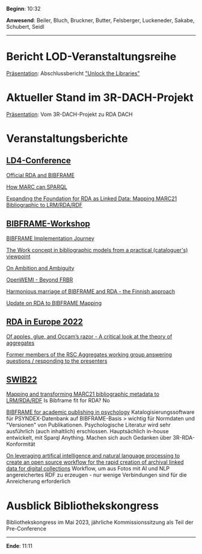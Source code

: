 **Beginn**: 10:32

**Anwesend**: Beiler, Bluch, Bruckner, Butter, Felsberger, Luckeneder, Sakabe, Schubert, Seidl

---

# Bericht LOD-Veranstaltungsreihe

[Präsentation](https://github.com/bernhard-r-schubert/voeb-kommission-fe/blob/master/kommissionssitzungen/2022-12-Unlock-the-Libraries.pdf): Abschlussbericht ["Unlock the Libraries"](https://voeb-b.at/veranstaltungen/#unlockthelibraries)

# Aktueller Stand im 3R-DACH-Projekt

[Präsentation](https://github.com/bernhard-r-schubert/voeb-kommission-fe/blob/master/kommissionssitzungen/2022-12-Vom-3R-DACH-Projekt-zu-RDA-DACH.pdf): Vom 3R-DACH-Projekt zu RDA DACH

# Veranstaltungsberichte

## [LD4-Conference](https://2022ld4conferenceonlinkedda.sched.com/)

[Official RDA and BIBFRAME](https://sched.co/13scX)

[How MARC can SPARQL](https://sched.co/13sd7)

[Expanding the Foundation for RDA as Linked Data: Mapping MARC21 Bibliographic to LRM/RDA/RDF](https://sched.co/13sdY)

##  [BIBFRAME-Workshop](https://www.casalini.it/bfwe2022/)

[BIBFRAME Implementation Journey](https://youtu.be/9J98GI9u0aI)

[The Work concept in bibliographic models from a practical (cataloguer's) viewpoint](https://youtu.be/kEsy5qqW6_M)

[On Ambition and Ambiguity](https://youtu.be/goQuMvCJnlc)

[OpenWEMI - Beyond FRBR](https://youtu.be/VZGtRrlR1j0)

[Harmonious marriage of BIBFRAME and RDA - the Finnish approach](https://youtu.be/HlJl5kd866I)

[Update on RDA to BIBFRAME Mapping](https://youtu.be/pV-Xlm2Y4hs)

## [RDA in Europe 2022](http://rda-rsc.org/node/725)

[Of apples, glue, and Occamʼs razor - A critical look at the theory of aggregates](https://youtu.be/LNuUj761_Zg)

[Former members of the RSC Aggregates working group answering questions / responding to the presenters](https://youtu.be/agMCo9UTD9w)

## [SWIB22](https://swib.org/swib22/)

[Mapping and transforming MARC21 bibliographic metadata to LRM/RDA/RDF](https://youtu.be/2NJPgMqEsnI)
Is Bibframe fit for RDA? No

[BIBFRAME for academic publishing in psychology](https://youtu.be/7nl3SMVOWa8)
Katalogisierungssoftware für PSYNDEX-Datenbank auf BIBFRAME-Basis > wichtig für Normdaten und "Versionen" von Publikationen. Psychologische Literatur wird sehr ausführlich (auch inhaltlich) erschlossen. Hauptsächlich in-house entwickelt, mit Sparql Anything. Machen sich auch Gedanken über 3R-RDA-Konformität

[On leveraging artifical intelligence and natural language processing to create an open source workflow for the rapid creation of archival linked data for digital collections](https://youtu.be/sI_oumTT-ew)
Workflow, um aus Fotos mit AI und NLP angereichertes RDF zu erzeugen - nur wenige Verbindungen sind für die Anreicherung erforderlich

# Ausblick Bibliothekskongress

Bibliothekskongress im Mai 2023, jährliche Kommissionssitzung als Teil der Pre-Conference

---

**Ende**: 11:11
